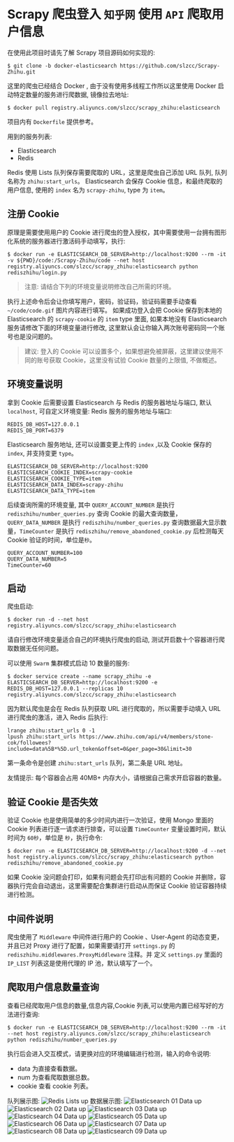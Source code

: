 # Scrapy 爬虫登入 `知乎网` 使用 `API` 爬取用户信息
在使用此项目时请先了解 Scrapy 项目源码如何实现的:
```
$ git clone -b docker-elasticsearch https://github.com/slzcc/Scrapy-Zhihu.git
```

这里的爬虫已经结合 Docker , 由于没有使用多线程工作所以这里使用 Docker 启动特定数量的服务进行爬数据, 镜像拉去地址:
```
$ docker pull registry.aliyuncs.com/slzcc/scrapy_zhihu:elasticsearch
```

项目内有 `Dockerfile` 提供参考。

用到的服务列表:
 *  Elasticsearch
 *  Redis

Redis 使用 Lists 队列保存需要爬取的 URL，这里是爬虫自己添加 URL 队列, 队列名称为 `zhihu:start_urls`。
Elasticsearch 会保存 Cookie 信息，和最终爬取的用户信息, 使用的 `index` 名为 `scrapy-zhihu`, type 为 `item`。

## 注册 Cookie
原理是需要使用用户的 Cookie 进行爬虫的登入授权，其中需要使用一台拥有图形化系统的服务器进行激活码手动填写，执行:
```
$ docker run -e ELASTICSEARCH_DB_SERVER=http://localhost:9200 --rm -it -v ${PWD}/code:/Scrapy-Zhihu/code --net host registry.aliyuncs.com/slzcc/scrapy_zhihu:elasticsearch python rediszhihu/login.py
```
>注意: 请结合下列的环境变量说明修改自己所需的环境。

执行上述命令后会让你填写用户，密码，验证码，验证码需要手动查看 `~/code/code.gif` 图片内容进行填写。
如果成功登入会把 Cookie 保存到本地的 Elasticsearch 的 `scrapy-cookie` 的 `item` type 里面, 如果本地没有 Elasticsearch 服务请修改下面的环境变量进行修改, 这里默认会让你输入两次账号密码同一个账号也是没问题的。

>建议: 登入的 Cookie 可以设置多个，如果想避免被屏蔽，这里建议使用不同的账号获取 Cookie，这里没有试验 Cookie 数量的上限值, 不做概述。

## 环境变量说明
拿到 Cookie 后需要设置 Elasticsearch 与 Redis 的服务器地址与端口, 默认`localhost`, 可自定义环境变量:
Redis 服务的服务地址与端口:
```
REDIS_DB_HOST=127.0.0.1
REDIS_DB_PORT=6379
```
Elasticsearch 服务地址, 还可以设置变更上传的 `index` ,以及 Cookie 保存的 `index`, 并支持变更 `type`。
```
ELASTICSEARCH_DB_SERVER=http://localhost:9200
ELASTICSEARCH_COOKIE_INDEX=scrapy-cookie
ELASTICSEARCH_COOKIE_TYPE=item
ELASTICSEARCH_DATA_INDEX=scrapy-zhihu
ELASTICSEARCH_DATA_TYPE=item
```
后续查询所需的环境变量, 其中 `QUERY_ACCOUNT_NUMBER` 是执行 `rediszhihu/number_queries.py` 查询 Cookie 的最大查询数量，`QUERY_DATA_NUMBER` 是执行 `rediszhihu/number_queries.py` 查询数据最大显示数量，`TimeCounter` 是执行 `rediszhihu/remove_abandoned_cookie.py` 后检测每天 Cookie 验证的时间，单位是`秒`。
```
QUERY_ACCOUNT_NUMBER=100
QUERY_DATA_NUMBER=5
TimeCounter=60
```


## 启动
爬虫启动:
```
$ docker run -d --net host registry.aliyuncs.com/slzcc/scrapy_zhihu:elasticsearch
```
请自行修改环境变量适合自己的环境执行爬虫的启动, 测试开启数十个容器进行爬取数据无任何问题。

可以使用 `Swarm` 集群模式启动 10 数量的服务:
```
$ docker service create --name scrapy_zhihu -e ELASTICSEARCH_DB_SERVER=http://localhost:9200 -e REDIS_DB_HOST=127.0.0.1 --replicas 10 registry.aliyuncs.com/slzcc/scrapy_zhihu:elasticsearch
```

因为默认爬虫是会在 Redis 队列获取 URL 进行爬取的，所以需要手动填入 URL 进行爬虫的激活，进入 Redis 后执行:
```
lrange zhihu:start_urls 0 -1
lpush zhihu:start_urls https://www.zhihu.com/api/v4/members/stone-cok/followees?include=data%5B*%5D.url_token&offset=0&per_page=30&limit=30
```
第一条命令是创建 `zhihu:start_urls` 队列，第二条是 URL 地址。

友情提示: 每个容器会占用 40MB+ 内存大小，请根据自己需求开启容器的数量。

## 验证 Cookie 是否失效
验证 Cookie 也是使用简单的多少时间内进行一次验证，使用 Mongo 里面的 Cookie 列表进行逐一请求进行排查，可以设置 `TimeCounter` 变量设置时间，默认时间为 `60秒`，单位是 `秒`，执行命令:
```
$ docker run -e ELASTICSEARCH_DB_SERVER=http://localhost:9200 -d --net host registry.aliyuncs.com/slzcc/scrapy_zhihu:elasticsearch python rediszhihu/remove_abandoned_cookie.py
```
如果 Cookie 没问题会打印，如果有问题会先打印出有问题的 Cookie 并删除，容器执行完会自动退出，这里需要配合集群进行启动从而保证 Cookie 验证容器持续进行检测。

## 中间件说明
爬虫使用了 `Middleware` 中间件进行用户的 Cookie 、User-Agent 的动态变更，并且已对 Proxy 进行了配置，如果需要请打开 `settings.py` 的 `rediszhihu.middlewares.ProxyMiddleware` 注释。并
定义 `settings.py` 里面的 `IP_LIST` 列表这是使用代理的 IP 池，默认填写了一个。

## 爬取用户信息数量查询
查看已经爬取用户信息的数量,信息内容,Cookie 列表,可以使用内置已经写好的方法进行查询:
```
$ docker run -e ELASTICSEARCH_DB_SERVER=http://localhost:9200 --rm -it --net host registry.aliyuncs.com/slzcc/scrapy_zhihu:elasticsearch python rediszhihu/number_queries.py
```
执行后会进入交互模式，请更换对应的环境编辑进行检测，输入的命令说明:
  * data 为直接查看数据。
  * num 为查看爬取数据总数。
  * cookie 查看 cookie 列表。

队列展示图:
![Redis Lists up](https://github.com/slzcc/Scrapy-Zhihu/blob/docker-elasticsearch/template/redis01.png)
数据展示图:
![Elasticsearch 01 Data up](https://github.com/slzcc/Scrapy-Zhihu/blob/docker-elasticsearch/template/elasticsearch01.png)
![Elasticsearch 02 Data up](https://github.com/slzcc/Scrapy-Zhihu/blob/docker-elasticsearch/template/elasticsearch02.png)
![Elasticsearch 03 Data up](https://github.com/slzcc/Scrapy-Zhihu/blob/docker-elasticsearch/template/elasticsearch03.png)
![Elasticsearch 04 Data up](https://github.com/slzcc/Scrapy-Zhihu/blob/docker-elasticsearch/template/elasticsearch04.png)
![Elasticsearch 05 Data up](https://github.com/slzcc/Scrapy-Zhihu/blob/docker-elasticsearch/template/elasticsearch05.png)
![Elasticsearch 06 Data up](https://github.com/slzcc/Scrapy-Zhihu/blob/docker-elasticsearch/template/elasticsearch06.png)
![Elasticsearch 07 Data up](https://github.com/slzcc/Scrapy-Zhihu/blob/docker-elasticsearch/template/elasticsearch07.png)
![Elasticsearch 08 Data up](https://github.com/slzcc/Scrapy-Zhihu/blob/docker-elasticsearch/template/elasticsearch08.png)
![Elasticsearch 09 Data up](https://github.com/slzcc/Scrapy-Zhihu/blob/docker-elasticsearch/template/elasticsearch09.png)
